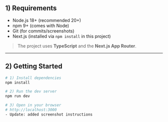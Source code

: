 

## 1) Requirements

- Node.js 18+ (recommended 20+)
- npm 9+ (comes with Node)
- Git (for commits/screenshots)
- Next.js (installed via `npm install` in this project)

> The project uses **TypeScript** and the **Next.js App Router**.

---

## 2) Getting Started

```bash
# 1) Install dependencies
npm install

# 2) Run the dev server
npm run dev

# 3) Open in your browser
# http://localhost:3000
- Update: added screenshot instructions
